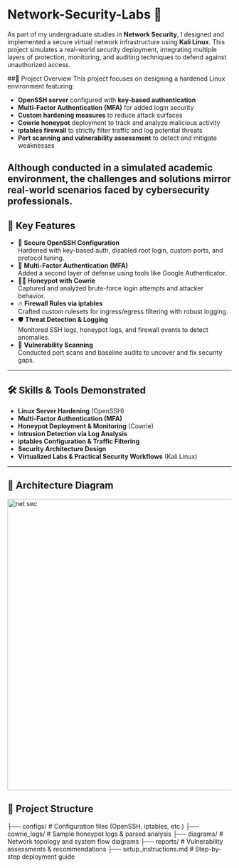 # Network-Security-Labs 🔐
As part of my undergraduate studies in **Network Security**, I designed and implemented a secure virtual network infrastructure using **Kali Linux**. This project simulates a real-world security deployment, integrating multiple layers of protection, monitoring, and auditing techniques to defend against unauthorized access.

##🧩 Project Overview
This project focuses on designing a hardened Linux environment featuring:

- **OpenSSH server** configured with **key-based authentication**
- **Multi-Factor Authentication (MFA)** for added login security
- **Custom hardening measures** to reduce attack surfaces
- **Cowrie honeypot** deployment to track and analyze malicious activity
- **iptables firewall** to strictly filter traffic and log potential threats
- **Port scanning and vulnerability assessment** to detect and mitigate weaknesses

Although conducted in a simulated academic environment, the challenges and solutions mirror real-world scenarios faced by cybersecurity professionals.
---

## 🚀 Key Features
- 🔑 **Secure OpenSSH Configuration**  
  Hardened with key-based auth, disabled root login, custom ports, and protocol tuning.
- 🧠 **Multi-Factor Authentication (MFA)**  
  Added a second layer of defense using tools like Google Authenticator.
- 🕵️‍♂️ **Honeypot with Cowrie**  
  Captured and analyzed brute-force login attempts and attacker behavior.
- 🔥 **Firewall Rules via iptables**  
  Crafted custom rulesets for ingress/egress filtering with robust logging.
- 🛡️ **Threat Detection & Logging**  
  Monitored SSH logs, honeypot logs, and firewall events to detect anomalies.
- 🧪 **Vulnerability Scanning**  
  Conducted port scans and baseline audits to uncover and fix security gaps.

---

## 🛠️ Skills & Tools Demonstrated
- **Linux Server Hardening** (OpenSSH)
- **Multi-Factor Authentication (MFA)**
- **Honeypot Deployment & Monitoring** (Cowrie)
- **Intrusion Detection via Log Analysis**
- **iptables Configuration & Traffic Filtering**
- **Security Architecture Design**
- **Virtualized Labs & Practical Security Workflows** (Kali Linux)

---
## 🧭 Architecture Diagram
<img width="1236" height="653" alt="net sec" src="https://github.com/user-attachments/assets/d3b4cdb2-8761-4fc0-b811-72eb4e7cab59" /> 

## 📂 Project Structure
├── configs/ # Configuration files (OpenSSH, iptables, etc.)
├── cowrie_logs/ # Sample honeypot logs & parsed analysis
├── diagrams/ # Network topology and system flow diagrams
├── reports/ # Vulnerability assessments & recommendations
├── setup_instructions.md # Step-by-step deployment guide

